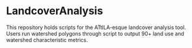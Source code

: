 # LandcoverAnalysis
This repository holds scripts for the ATtILA-esque landcover analysis tool. Users run watershed polygons through script to output 90+ land use and watershed characteristic metrics.
